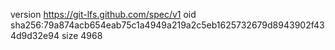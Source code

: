 version https://git-lfs.github.com/spec/v1
oid sha256:79a874acb654eab75c1a4949a219a2c5eb1625732679d8943902f434d9d32e94
size 4968
